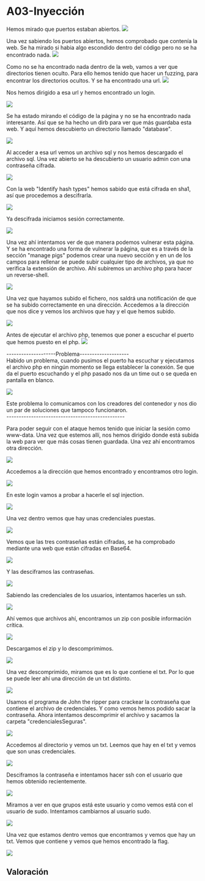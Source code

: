 <h1>A03-Inyección</h1>

Hemos mirado que puertos estaban abiertos.
![](https://github.com/Dani-ITB24/Proyecto-Final/blob/Grupo5(Eloi-Alan-Fernando-Jose-Zomeño)/Documentos/Grupo%202/A03%20-%20Inyección/Assets/maqA03-1.png)

Una vez sabiendo los puertos abiertos, hemos comprobado que contenía la web. Se ha mirado si habia algo escondido dentro del código pero no se ha encontrado nada.
![](https://github.com/Dani-ITB24/Proyecto-Final/blob/Grupo5(Eloi-Alan-Fernando-Jose-Zomeño)/Documentos/Grupo%202/A03%20-%20Inyección/Assets/maqA03-2.png)

Como no se ha encontrado nada dentro de la web, vamos a ver que directorios tienen oculto. Para ello hemos tenido que hacer un fuzzing, para encontrar los directorios ocultos. Y se ha encontrado una url.
![](https://github.com/Dani-ITB24/Proyecto-Final/blob/Grupo5(Eloi-Alan-Fernando-Jose-Zomeño)/Documentos/Grupo%202/A03%20-%20Inyección/Assets/maqA03-3.png)

Nos hemos dirigido a esa url y hemos encontrado un login.

![](https://github.com/Dani-ITB24/Proyecto-Final/blob/Grupo5(Eloi-Alan-Fernando-Jose-Zomeño)/Documentos/Grupo%202/A03%20-%20Inyección/Assets/maqA03-4.png)


Se ha estado mirando el código de la página y no se ha encontrado nada interesante. Así que se ha hecho un dirb para ver que más guardaba esta web. Y aquí hemos descubierto un directorio llamado "database".

![](https://github.com/Dani-ITB24/Proyecto-Final/blob/Grupo5(Eloi-Alan-Fernando-Jose-Zomeño)/Documentos/Grupo%202/A03%20-%20Inyección/Assets/maqA03-5.png)


Al acceder a esa url vemos un archivo sql y nos hemos descargado el archivo sql. Una vez abierto se ha descubierto un usuario admin con una contraseña cifrada.

![](https://github.com/Dani-ITB24/Proyecto-Final/blob/Grupo5(Eloi-Alan-Fernando-Jose-Zomeño)/Documentos/Grupo%202/A03%20-%20Inyección/Assets/maqA03-6.png)


Con la web "Identify hash types" hemos sabido que está cifrada en sha1, así que procedemos a descifrarla.

![](https://github.com/Dani-ITB24/Proyecto-Final/blob/Grupo5(Eloi-Alan-Fernando-Jose-Zomeño)/Documentos/Grupo%202/A03%20-%20Inyección/Assets/maqA03-7.png)


Ya descifrada iniciamos sesión correctamente.

![](https://github.com/Dani-ITB24/Proyecto-Final/blob/Grupo5(Eloi-Alan-Fernando-Jose-Zomeño)/Documentos/Grupo%202/A03%20-%20Inyección/Assets/maqA03-8.png)

Una vez ahí intentamos ver de que manera podemos vulnerar esta página. Y se ha encontrado una forma de vulnerar la página, que es a través de la sección "manage pigs" podemos crear una nuevo sección y en un de los campos para rellenar se puede subir cualquier tipo de archivos, ya que no verifica la extensión de archivo. Ahí subiremos un archivo php para hacer un reverse-shell.

![](https://github.com/Dani-ITB24/Proyecto-Final/blob/Grupo5(Eloi-Alan-Fernando-Jose-Zomeño)/Documentos/Grupo%202/A03%20-%20Inyección/Assets/maqA03-9.png)

Una vez que hayamos subido el fichero, nos saldrá una notificación de que se ha subido correctamente en una dirección. Accedemos a la dirección que nos dice y vemos los archivos que hay y el que hemos subido.

![](https://github.com/Dani-ITB24/Proyecto-Final/blob/Grupo5(Eloi-Alan-Fernando-Jose-Zomeño)/Documentos/Grupo%202/A03%20-%20Inyección/Assets/maqA03-10.png)

Antes de ejecutar el archivo php, tenemos que poner a escuchar el puerto que hemos puesto en el php.
![](https://github.com/Dani-ITB24/Proyecto-Final/blob/Grupo5(Eloi-Alan-Fernando-Jose-Zomeño)/Documentos/Grupo%202/A03%20-%20Inyección/Assets/maqA03-11.png)

--------------------Problema-------------------- <br>
Habido un problema, cuando pusimos el puerto ha escuchar y ejecutamos el archivo php en ningún momento se llega establecer la conexión. Se que da el puerto escuchando y el php pasado nos da un time out o se queda en pantalla en blanco. <br>

![](https://github.com/Dani-ITB24/Proyecto-Final/blob/Grupo5(Eloi-Alan-Fernando-Jose-Zomeño)/Documentos/Grupo%202/A03%20-%20Inyección/Assets/maqA03-12.png)

Este problema lo comunicamos con los creadores del contenedor y nos dio un par de soluciones que tampoco funcionaron.
<br>
------------------------------------------------<br>

Para poder seguir con el ataque hemos tenido que iniciar la sesión como www-data. Una vez que estemos allí, nos hemos dirigido donde está subida la web para ver que más cosas tienen guardada. Una vez ahí encontramos otra dirección.

![](https://github.com/Dani-ITB24/Proyecto-Final/blob/Grupo5(Eloi-Alan-Fernando-Jose-Zomeño)/Documentos/Grupo%202/A03%20-%20Inyección/Assets/maqA03-13.png)

Accedemos a la dirección que hemos encontrado y encontramos otro login.

![](https://github.com/Dani-ITB24/Proyecto-Final/blob/Grupo5(Eloi-Alan-Fernando-Jose-Zomeño)/Documentos/Grupo%202/A03%20-%20Inyección/Assets/maqA03-14.png)

En este login vamos a probar a hacerle el sql injection.

![](https://github.com/Dani-ITB24/Proyecto-Final/blob/Grupo5(Eloi-Alan-Fernando-Jose-Zomeño)/Documentos/Grupo%202/A03%20-%20Inyección/Assets/maqA03-15.png)

Una vez dentro vemos que hay unas credenciales puestas.

![](https://github.com/Dani-ITB24/Proyecto-Final/blob/Grupo5(Eloi-Alan-Fernando-Jose-Zomeño)/Documentos/Grupo%202/A03%20-%20Inyección/Assets/maqA03-16.png)

Vemos que las tres contraseñas están cifradas, se ha comprobado mediante una web que están cifradas en Base64.

![](https://github.com/Dani-ITB24/Proyecto-Final/blob/Grupo5(Eloi-Alan-Fernando-Jose-Zomeño)/Documentos/Grupo%202/A03%20-%20Inyección/Assets/maqA03-17.png)

Y las desciframos las contraseñas.

![](https://github.com/Dani-ITB24/Proyecto-Final/blob/Grupo5(Eloi-Alan-Fernando-Jose-Zomeño)/Documentos/Grupo%202/A03%20-%20Inyección/Assets/maqA03-18.png)

Sabiendo las credenciales de los usuarios, intentamos hacerles un ssh.

![](https://github.com/Dani-ITB24/Proyecto-Final/blob/Grupo5(Eloi-Alan-Fernando-Jose-Zomeño)/Documentos/Grupo%202/A03%20-%20Inyección/Assets/maqA03-19.png)

Ahí vemos que archivos ahí, encontramos un zip con posible información crítica.

![](https://github.com/Dani-ITB24/Proyecto-Final/blob/Grupo5(Eloi-Alan-Fernando-Jose-Zomeño)/Documentos/Grupo%202/A03%20-%20Inyección/Assets/maqA03-20.png)

Descargamos el zip y lo descomprimimos.

![](https://github.com/Dani-ITB24/Proyecto-Final/blob/Grupo5(Eloi-Alan-Fernando-Jose-Zomeño)/Documentos/Grupo%202/A03%20-%20Inyección/Assets/maqA03-21.png)

Una vez descomprimido, miramos que es lo que contiene el txt. Por lo que se puede leer ahí una dirección de un txt distinto.

![](https://github.com/Dani-ITB24/Proyecto-Final/blob/Grupo5(Eloi-Alan-Fernando-Jose-Zomeño)/Documentos/Grupo%202/A03%20-%20Inyección/Assets/maqA03-22.png)

Usamos el programa de John the ripper para crackear la contraseña que contiene el archivo de credenciales. Y como vemos hemos podido sacar la contraseña. Ahora intentamos descomprimir el archivo y sacamos la carpeta "credencialesSeguras".

![](https://github.com/Dani-ITB24/Proyecto-Final/blob/Grupo5(Eloi-Alan-Fernando-Jose-Zomeño)/Documentos/Grupo%202/A03%20-%20Inyección/Assets/maqA03-23.png)

Accedemos al directorio y vemos un txt. Leemos que hay en el txt y vemos que son unas credenciales.

![](https://github.com/Dani-ITB24/Proyecto-Final/blob/Grupo5(Eloi-Alan-Fernando-Jose-Zomeño)/Documentos/Grupo%202/A03%20-%20Inyección/Assets/maqA03-24.png)

Desciframos la contraseña e intentamos hacer ssh con el usuario que hemos obtenido recientemente.

![](https://github.com/Dani-ITB24/Proyecto-Final/blob/Grupo5(Eloi-Alan-Fernando-Jose-Zomeño)/Documentos/Grupo%202/A03%20-%20Inyección/Assets/maqA03-25.png)

Miramos a ver en que grupos está este usuario y como vemos está con el usuario de sudo. Intentamos cambiarnos al usuario sudo.

![](https://github.com/Dani-ITB24/Proyecto-Final/blob/Grupo5(Eloi-Alan-Fernando-Jose-Zomeño)/Documentos/Grupo%202/A03%20-%20Inyección/Assets/maqA03-26.png)

Una vez que estamos dentro vemos que encontramos y vemos que hay un txt. Vemos que contiene y vemos que hemos encontrado la flag.

![](https://github.com/Dani-ITB24/Proyecto-Final/blob/Grupo5(Eloi-Alan-Fernando-Jose-Zomeño)/Documentos/Grupo%202/A03%20-%20Inyección/Assets/maqA03-27.png)


## Valoración
